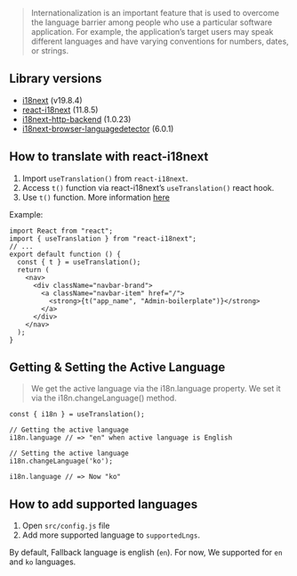 > Internationalization is an important feature that is used to overcome the language barrier among people who use a particular software application. For example, the application’s target users may speak different languages and have varying conventions for numbers, dates, or strings.

## Library versions

- [i18next](https://www.i18next.com/) (v19.8.4)
- [react-i18next](https://react.i18next.com/) (11.8.5)
- [i18next-http-backend](https://github.com/i18next/i18next-http-backend) (1.0.23)
- [i18next-browser-languagedetector](https://github.com/i18next/i18next-browser-languageDetector) (6.0.1)

## How to translate with react-i18next

1. Import `useTranslation()` from `react-i18next`.
1. Access `t()` function via react-i18next’s `useTranslation()` react hook.
1. Use `t()` function. More information [here](https://www.i18next.com/overview/api#t)

Example:

```
import React from "react";
import { useTranslation } from "react-i18next";
// ...
export default function () {
  const { t } = useTranslation();
  return (
    <nav>
      <div className="navbar-brand">
        <a className="navbar-item" href="/">
          <strong>{t("app_name", "Admin-boilerplate")}</strong>
        </a>
      </div>
    </nav>
  );
}
```

## Getting & Setting the Active Language

> We get the active language via the i18n.language property. We set it via the i18n.changeLanguage() method.

```
const { i18n } = useTranslation();

// Getting the active language
i18n.language // => "en" when active language is English

// Setting the active language
i18n.changeLanguage('ko');

i18n.language // => Now "ko"
```

## How to add supported languages

1. Open `src/config.js` file
2. Add more supported language to `supportedLngs`.

By default, Fallback language is english (`en`). For now, We supported for `en` and `ko` languages.

